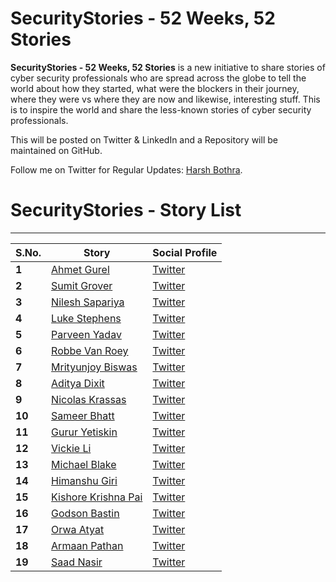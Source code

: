 # SecurityStories - 52 Weeks, 52 Stories

**SecurityStories - 52 Weeks, 52 Stories** is a new initiative to share stories of cyber security professionals who are spread across the globe to tell the world about how they started, what were the blockers in their journey, where they were vs where they are now and likewise, interesting stuff. This is to inspire the world and share the less-known stories of cyber security professionals.

This will be posted on Twitter & LinkedIn and a Repository will be maintained on GitHub. 

Follow me on Twitter for Regular Updates: [Harsh Bothra](https://twitter.com/harshbothra_).


# SecurityStories - Story List
___

S.No. | Story | Social Profile
---   | ---   | ---   
**1** | [Ahmet Gurel](/SecurityStories/ahmet-gurel.md) | [Twitter](https://twitter.com/ahmettgurell)
**2** | [Sumit Grover](/SecurityStories/sumit-grover.md) | [Twitter](https://twitter.com/sumgr0)
**3** | [Nilesh Sapariya](/SecurityStories/nilesh-sapariya.md) | [Twitter](https://twitter.com/nilesh_loganx)
**4** | [Luke Stephens](/SecurityStories/luke-stephens.md) | [Twitter](https://twitter.com/hakluke)
**5** | [Parveen Yadav](/SecurityStories/parveen-yadav.md) |[Twitter](https://twitter.com/parveen1015)
**6** | [Robbe Van Roey](/SecurityStories/robbe-van-roey.md) |[Twitter](https://twitter.com/PinkDraconian)
**7** | [Mrityunjoy Biswas](/SecurityStories/mrityunjoy-biswas.md) | [Twitter](https://twitter.com/mitunjoy11)
**8** | [Aditya Dixit](/SecurityStories/aditya-dixit.md) | [Twitter](https://twitter.com/zombie007o)
**9** | [Nicolas Krassas](/SecurityStories/nicolas-krassas.md) | [Twitter](https://twitter.com/Dinosn)
**10** | [Sameer Bhatt](/SecurityStories/sameer-bhatt.md) | [Twitter](https://twitter.com/sameer_bhatt5)
**11** | [Gurur Yetiskin](/SecurityStories/gurur-yetiskin.md) | [Twitter](https://twitter.com/gy3tiskin)
**12** | [Vickie Li](/SecurityStories/vickie-li.md) | [Twitter](https://twitter.com/vickieli7)
**13** | [Michael Blake](/SecurityStories/michael-blake.md) | [Twitter](https://twitter.com/Michael1026H1)
**14** | [Himanshu Giri](/SecurityStories/himanshu-giri.md) | [Twitter](https://twitter.com/h0i0m0a0n0s0h0u)
**15** | [Kishore Krishna Pai](/SecurityStories/kishore-krishna.md) | [Twitter](https://twitter.com/sillydadddy)
**16** | [Godson Bastin](/SecurityStories/godson-bastin.md) | [Twitter](https://twitter.com/0xGodson_)
**17** | [Orwa Atyat](/SecurityStories/orwa-atyat.md) | [Twitter](https://twitter.com/GodfatherOrwa)
**18** | [Armaan Pathan](/SecurityStories/armaan-pathan.md) | [Twitter](https://twitter.com/armaancrockroax)
**19** | [Saad Nasir](/SecurityStories/saad-nasir.md) | [Twitter](https://twitter.com/iamsaadnasir)
